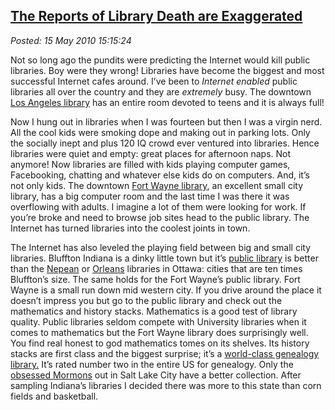  
[The Reports of Library Death are Exaggerated](https://bakerjd99.wordpress.com/2010/05/15/the-reports-of-library-death-are-exaggerated/)
---------------------------------------------------------------------------------------------------------------------------------------

*Posted: 15 May 2010 15:15:24*

Not so long ago the pundits were predicting the Internet would kill
public libraries. Boy were they wrong! Libraries have become the biggest
and most successful Internet cafes around. I’ve been to *Internet
enabled* public libraries all over the country and they are *extremely*
busy. The downtown [Los Angeles library](https://www.lapl.org/) has an
entire room devoted to teens and it is always full!

Now I hung out in libraries when I was fourteen but then I was a virgin
nerd. All the cool kids were smoking dope and making out in parking
lots. Only the socially inept and plus 120 IQ crowd ever ventured into
libraries. Hence libraries were quiet and empty: great places for
afternoon naps. Not anymore! Now libraries are filled with kids playing
computer games, Facebooking, chatting and whatever else kids do on
computers. And, it’s not only kids. The downtown [Fort Wayne
library](https://www.acpl.lib.in.us/), an excellent small city library,
has a big computer room and the last time I was there it was overflowing
with adults. I imagine a lot of them were looking for work. If you’re
broke and need to browse job sites head to the public library. The
Internet has turned libraries into the coolest joints in town.

The Internet has also leveled the playing field between big and small
city libraries. Bluffton Indiana is a dinky little town but it’s [public
library](https://www.blufftonpubliclibrary.org/) is better than the
[Nepean](https://www.libdex.com/country/canada/ontario/nepean/library\_33680.html)
or
[Orleans](https://www.libdex.com/country/canada/ontario/orleans/library\_24028.html)
libraries in Ottawa: cities that are ten times Bluffton’s size. The same
holds for the Fort Wayne’s public library. Fort Wayne is a small run
down mid western city. If you drive around the place it doesn’t impress
you but go to the public library and check out the mathematics and
history stacks. Mathematics is a good test of library quality. Public
libraries seldom compete with University libraries when it comes to
mathematics but the Fort Wayne library does surprisingly well. You find
real honest to god mathematics tomes on its shelves. Its history stacks
are first class and the biggest surprise; it’s a [world-class genealogy
library.](https://www.acpl.lib.in.us/genealogy/) It’s rated number two in
the entire US for genealogy. Only the [obsessed
Mormons](https://www.ancestorhunt.com/mormon\_church\_records.htm) out in
Salt Lake City have a better collection. After sampling Indiana’s
libraries I decided there was more to this state than corn fields and
basketball.
